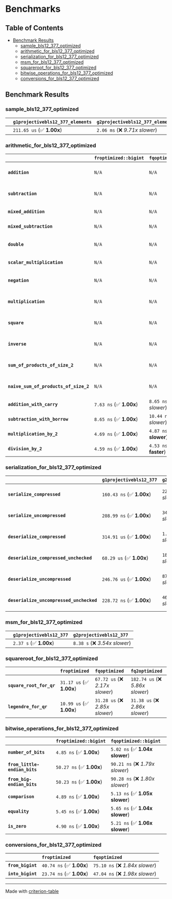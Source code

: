 # Benchmarks

## Table of Contents

- [Benchmark Results](#benchmark-results)
    - [sample_bls12_377_optimized](#sample_bls12_377_optimized)
    - [arithmetic_for_bls12_377_optimized](#arithmetic_for_bls12_377_optimized)
    - [serialization_for_bls12_377_optimized](#serialization_for_bls12_377_optimized)
    - [msm_for_bls12_377_optimized](#msm_for_bls12_377_optimized)
    - [squareroot_for_bls12_377_optimized](#squareroot_for_bls12_377_optimized)
    - [bitwise_operations_for_bls12_377_optimized](#bitwise_operations_for_bls12_377_optimized)
    - [conversions_for_bls12_377_optimized](#conversions_for_bls12_377_optimized)

## Benchmark Results

### sample_bls12_377_optimized

|        | `g1projectivebls12_377_elements`          | `g2projectivebls12_377_elements`           |
|:-------|:------------------------------------------|:------------------------------------------ |
|        | `211.65 us` (✅ **1.00x**)                 | `2.06 ms` (❌ *9.71x slower*)               |

### arithmetic_for_bls12_377_optimized

|                                       | `froptimized::bigint`          | `fqoptimized::bigint`           | `g1projectivebls12_377`          | `g2projectivebls12_377`          | `fq2optimized`                   | `fq12optimized`                   | `fqoptimized`                     | `froptimized`                     |
|:--------------------------------------|:-------------------------------|:--------------------------------|:---------------------------------|:---------------------------------|:---------------------------------|:----------------------------------|:----------------------------------|:--------------------------------- |
| **`addition`**                        | `N/A`                          | `N/A`                           | `1.25 us` (✅ **1.00x**)          | `4.54 us` (❌ *3.65x slower*)     | `23.32 ns` (🚀 **53.43x faster**) | `195.28 ns` (🚀 **6.38x faster**)  | `12.54 ns` (🚀 **99.35x faster**)  | `8.71 ns` (🚀 **143.11x faster**)  |
| **`subtraction`**                     | `N/A`                          | `N/A`                           | `1.30 us` (✅ **1.00x**)          | `4.60 us` (❌ *3.55x slower*)     | `23.32 ns` (🚀 **55.55x faster**) | `162.16 ns` (🚀 **7.99x faster**)  | `12.76 ns` (🚀 **101.50x faster**) | `8.83 ns` (🚀 **146.80x faster**)  |
| **`mixed_addition`**                  | `N/A`                          | `N/A`                           | `909.14 ns` (✅ **1.00x**)        | `3.29 us` (❌ *3.62x slower*)     | `N/A`                            | `N/A`                             | `N/A`                             | `N/A`                             |
| **`mixed_subtraction`**               | `N/A`                          | `N/A`                           | `937.24 ns` (✅ **1.00x**)        | `3.33 us` (❌ *3.55x slower*)     | `N/A`                            | `N/A`                             | `N/A`                             | `N/A`                             |
| **`double`**                          | `N/A`                          | `N/A`                           | `597.06 ns` (✅ **1.00x**)        | `2.23 us` (❌ *3.74x slower*)     | `12.27 ns` (🚀 **48.68x faster**) | `67.70 ns` (🚀 **8.82x faster**)   | `7.15 ns` (🚀 **83.53x faster**)   | `5.85 ns` (🚀 **101.98x faster**)  |
| **`scalar_multiplication`**           | `N/A`                          | `N/A`                           | `339.47 us` (✅ **1.00x**)        | `1.18 ms` (❌ *3.48x slower*)     | `N/A`                            | `N/A`                             | `N/A`                             | `N/A`                             |
| **`negation`**                        | `N/A`                          | `N/A`                           | `N/A`                            | `N/A`                            | `23.17 ns` (❌ *3.75x slower*)    | `103.48 ns` (❌ *16.76x slower*)   | `18.90 ns` (❌ *3.06x slower*)     | `6.17 ns` (✅ **1.00x**)           |
| **`multiplication`**                  | `N/A`                          | `N/A`                           | `N/A`                            | `N/A`                            | `268.61 ns` (❌ *5.94x slower*)   | `7.14 us` (❌ *157.81x slower*)    | `76.49 ns` (❌ *1.69x slower*)     | `45.25 ns` (✅ **1.00x**)          |
| **`square`**                          | `N/A`                          | `N/A`                           | `N/A`                            | `N/A`                            | `243.88 ns` (❌ *6.78x slower*)   | `5.03 us` (❌ *139.79x slower*)    | `66.49 ns` (❌ *1.85x slower*)     | `35.96 ns` (✅ **1.00x**)          |
| **`inverse`**                         | `N/A`                          | `N/A`                           | `N/A`                            | `N/A`                            | `15.03 us` (❌ *2.14x slower*)    | `27.44 us` (❌ *3.91x slower*)     | `14.65 us` (❌ *2.09x slower*)     | `7.02 us` (✅ **1.00x**)           |
| **`sum_of_products_of_size_2`**       | `N/A`                          | `N/A`                           | `N/A`                            | `N/A`                            | `581.14 ns` (❌ *9.47x slower*)   | `14.64 us` (❌ *238.59x slower*)   | `117.96 ns` (❌ *1.92x slower*)    | `61.36 ns` (✅ **1.00x**)          |
| **`naive_sum_of_products_of_size_2`** | `N/A`                          | `N/A`                           | `N/A`                            | `N/A`                            | `568.45 ns` (❌ *6.21x slower*)   | `14.56 us` (❌ *159.15x slower*)   | `164.15 ns` (❌ *1.79x slower*)    | `91.47 ns` (✅ **1.00x**)          |
| **`addition_with_carry`**             | `7.63 ns` (✅ **1.00x**)        | `8.65 ns` (❌ *1.13x slower*)    | `N/A`                            | `N/A`                            | `N/A`                            | `N/A`                             | `N/A`                             | `N/A`                             |
| **`subtraction_with_borrow`**         | `8.65 ns` (✅ **1.00x**)        | `10.44 ns` (❌ *1.21x slower*)   | `N/A`                            | `N/A`                            | `N/A`                            | `N/A`                             | `N/A`                             | `N/A`                             |
| **`multiplication_by_2`**             | `4.69 ns` (✅ **1.00x**)        | `4.87 ns` (✅ **1.04x slower**)  | `N/A`                            | `N/A`                            | `N/A`                            | `N/A`                             | `N/A`                             | `N/A`                             |
| **`division_by_2`**                   | `4.59 ns` (✅ **1.00x**)        | `4.53 ns` (✅ **1.01x faster**)  | `N/A`                            | `N/A`                            | `N/A`                            | `N/A`                             | `N/A`                             | `N/A`                             |

### serialization_for_bls12_377_optimized

|                                          | `g1projectivebls12_377`          | `g2projectivebls12_377`          | `froptimized`                      | `fqoptimized`                      | `fq2optimized`                      | `fq12optimized`                   |
|:-----------------------------------------|:---------------------------------|:---------------------------------|:-----------------------------------|:-----------------------------------|:------------------------------------|:--------------------------------- |
| **`serialize_compressed`**               | `160.43 ns` (✅ **1.00x**)        | `222.11 ns` (❌ *1.38x slower*)   | `32.40 ns` (🚀 **4.95x faster**)    | `55.53 ns` (🚀 **2.89x faster**)    | `108.85 ns` (✅ **1.47x faster**)    | `693.37 ns` (❌ *4.32x slower*)    |
| **`serialize_uncompressed`**             | `208.99 ns` (✅ **1.00x**)        | `343.22 ns` (❌ *1.64x slower*)   | `31.33 ns` (🚀 **6.67x faster**)    | `56.36 ns` (🚀 **3.71x faster**)    | `108.68 ns` (🚀 **1.92x faster**)    | `705.99 ns` (❌ *3.38x slower*)    |
| **`deserialize_compressed`**             | `314.91 us` (✅ **1.00x**)        | `1.07 ms` (❌ *3.38x slower*)     | `51.90 ns` (🚀 **6067.20x faster**) | `92.04 ns` (🚀 **3421.37x faster**) | `211.04 ns` (🚀 **1492.16x faster**) | `1.26 us` (🚀 **249.47x faster**)  |
| **`deserialize_compressed_unchecked`**   | `68.29 us` (✅ **1.00x**)         | `183.58 us` (❌ *2.69x slower*)   | `51.86 ns` (🚀 **1316.63x faster**) | `92.18 ns` (🚀 **740.76x faster**)  | `211.10 ns` (🚀 **323.48x faster**)  | `1.26 us` (🚀 **54.09x faster**)   |
| **`deserialize_uncompressed`**           | `246.76 us` (✅ **1.00x**)        | `879.76 us` (❌ *3.57x slower*)   | `51.83 ns` (🚀 **4761.42x faster**) | `92.66 ns` (🚀 **2663.21x faster**) | `210.94 ns` (🚀 **1169.82x faster**) | `1.26 us` (🚀 **195.51x faster**)  |
| **`deserialize_uncompressed_unchecked`** | `228.72 ns` (✅ **1.00x**)        | `465.64 ns` (❌ *2.04x slower*)   | `51.81 ns` (🚀 **4.41x faster**)    | `92.59 ns` (🚀 **2.47x faster**)    | `211.13 ns` (✅ **1.08x faster**)    | `1.26 us` (❌ *5.51x slower*)      |

### msm_for_bls12_377_optimized

|        | `g1projectivebls12_377`          | `g2projectivebls12_377`           |
|:-------|:---------------------------------|:--------------------------------- |
|        | `2.37 s` (✅ **1.00x**)           | `8.38 s` (❌ *3.54x slower*)       |

### squareroot_for_bls12_377_optimized

|                          | `froptimized`            | `fqoptimized`                   | `fq2optimized`                    |
|:-------------------------|:-------------------------|:--------------------------------|:--------------------------------- |
| **`square_root_for_qr`** | `31.17 us` (✅ **1.00x**) | `67.72 us` (❌ *2.17x slower*)   | `182.74 us` (❌ *5.86x slower*)    |
| **`legendre_for_qr`**    | `10.99 us` (✅ **1.00x**) | `31.28 us` (❌ *2.85x slower*)   | `31.38 us` (❌ *2.86x slower*)     |

### bitwise_operations_for_bls12_377_optimized

|                               | `froptimized::bigint`          | `fqoptimized::bigint`            |
|:------------------------------|:-------------------------------|:-------------------------------- |
| **`number_of_bits`**          | `4.85 ns` (✅ **1.00x**)        | `5.02 ns` (✅ **1.04x slower**)   |
| **`from_little-endian_bits`** | `50.27 ns` (✅ **1.00x**)       | `90.21 ns` (❌ *1.79x slower*)    |
| **`from_big-endian_bits`**    | `50.23 ns` (✅ **1.00x**)       | `90.28 ns` (❌ *1.80x slower*)    |
| **`comparison`**              | `4.89 ns` (✅ **1.00x**)        | `5.13 ns` (✅ **1.05x slower**)   |
| **`equality`**                | `5.45 ns` (✅ **1.00x**)        | `5.65 ns` (✅ **1.04x slower**)   |
| **`is_zero`**                 | `4.90 ns` (✅ **1.00x**)        | `5.21 ns` (✅ **1.06x slower**)   |

### conversions_for_bls12_377_optimized

|                   | `froptimized`            | `fqoptimized`                    |
|:------------------|:-------------------------|:-------------------------------- |
| **`from_bigint`** | `40.74 ns` (✅ **1.00x**) | `75.10 ns` (❌ *1.84x slower*)    |
| **`into_bigint`** | `23.74 ns` (✅ **1.00x**) | `47.04 ns` (❌ *1.98x slower*)    |

---
Made with [criterion-table](https://github.com/nu11ptr/criterion-table)

